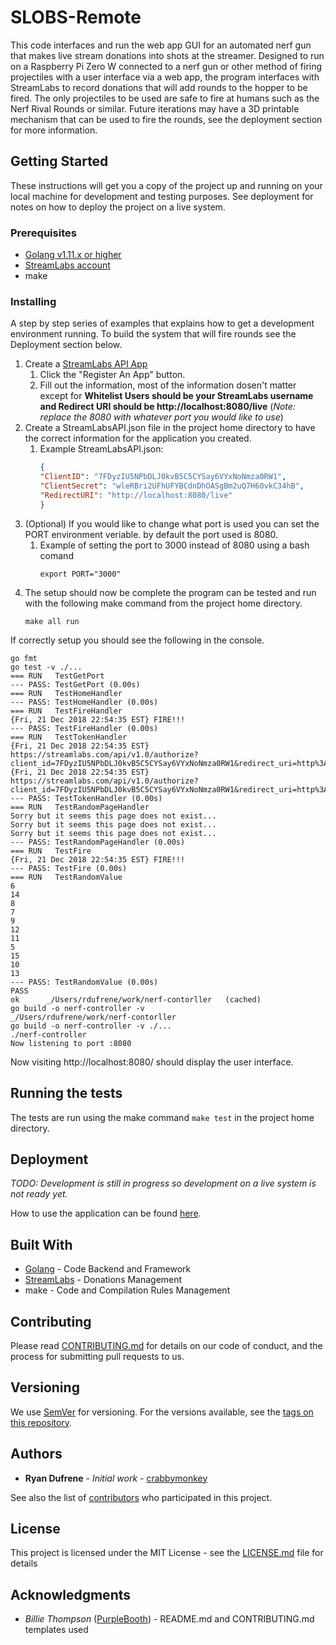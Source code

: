 # SLOBS-Remote
This code interfaces and run the web app GUI for an automated nerf gun that makes live stream donations into shots at the streamer. Designed to run on a Raspberry Pi Zero W connected to a nerf gun or other method of firing projectiles with a user interface via a web app, the program interfaces with StreamLabs to record donations that will add rounds to the hopper to be fired. The only projectiles to be used are safe to fire at humans such as the Nerf Rival Rounds or similar. Future iterations may have a 3D printable mechanism that can be used to fire the rounds, see the deployment section for more information.

## Getting Started

These instructions will get you a copy of the project up and running on your local machine for development and testing purposes. See deployment for notes on how to deploy the project on a live system.

### Prerequisites

* [Golang v1.11.x or higher](https://golang.org/doc/install "Golang")
* [StreamLabs account](https://streamlabs.com/ "StreamLabs")
* make

### Installing

A step by step series of examples that explains how to get a development environment running. To build the system that will fire rounds see the Deployment section below.

1. Create a [StreamLabs API App](https://streamlabs.com/dashboard#/apisettings "StreamLabs API App")
	1. Click the "Register An App" button.
	2. Fill out the information, most of the information dosen't matter except for **Whitelist Users should be your StreamLabs username and Redirect URI should be http://localhost:8080/live** (*Note: replace the 8080 with whatever port you would like to use*)
2. Create a StreamLabsAPI.json file in the project home directory to have the correct information for the application you created.
	1. Example StreamLabsAPI.json:
		```json
		{
  		"ClientID": "7FDyzIU5NPbDLJ0kvB5C5CYSay6VYxNoNmza0RW1",
  		"ClientSecret": "wleRBri2UFhUFYBCdnDhOASgBm2uQ7H60vkC34hB",
  		"RedirectURI": "http://localhost:8080/live"
		}
		```
3. (Optional) If you would like to change what port is used you can set the PORT environment veriable. by default the port used is 8080.
	1. Example of setting the port to 3000 instead of 8080 using a bash comand
		```
		export PORT="3000"
		```
4. The setup should now be complete the program can be tested and run with the following make command from the project home directory.
	```
	make all run
	```

If correctly setup you should see the following in the console.
```
go fmt
go test -v ./...
=== RUN   TestGetPort
--- PASS: TestGetPort (0.00s)
=== RUN   TestHomeHandler
--- PASS: TestHomeHandler (0.00s)
=== RUN   TestFireHandler
{Fri, 21 Dec 2018 22:54:35 EST} FIRE!!!
--- PASS: TestFireHandler (0.00s)
=== RUN   TestTokenHandler
{Fri, 21 Dec 2018 22:54:35 EST} https://streamlabs.com/api/v1.0/authorize?client_id=7FDyzIU5NPbDLJ0kvB5C5CYSay6VYxNoNmza0RW1&redirect_uri=http%3A%2F%2Flocalhost%3A8080%2Flive&response_type=code&scope=donations.read
{Fri, 21 Dec 2018 22:54:35 EST} https://streamlabs.com/api/v1.0/authorize?client_id=7FDyzIU5NPbDLJ0kvB5C5CYSay6VYxNoNmza0RW1&redirect_uri=http%3A%2F%2Flocalhost%3A8080%2Flive&response_type=code&scope=donations.read
--- PASS: TestTokenHandler (0.00s)
=== RUN   TestRandomPageHandler
Sorry but it seems this page does not exist...
Sorry but it seems this page does not exist...
Sorry but it seems this page does not exist...
--- PASS: TestRandomPageHandler (0.00s)
=== RUN   TestFire
{Fri, 21 Dec 2018 22:54:35 EST} FIRE!!!
--- PASS: TestFire (0.00s)
=== RUN   TestRandomValue
6
14
8
7
9
12
11
5
15
10
13
--- PASS: TestRandomValue (0.00s)
PASS
ok  	_/Users/rdufrene/work/nerf-contorller	(cached)
go build -o nerf-controller -v 
_/Users/rdufrene/work/nerf-contorller
go build -o nerf-controller -v ./...
./nerf-controller
Now listening to port :8080
```
Now visiting http://localhost:8080/ should display the user interface.

## Running the tests

The tests are run using the make command `make test` in the project home directory.

## Deployment

*TODO: Development is still in progress so development on a live system is not ready yet.*

How to use the application can be found [here](https://github.com/crabbymonkey/nerf-controller/wiki/How-to-Use).

## Built With

* [Golang](https://golang.org/) - Code Backend and Framework
* [StreamLabs](https://streamlabs.com/) - Donations Management
* make - Code and Compilation Rules Management

## Contributing

Please read [CONTRIBUTING.md](https://github.com/crabbymonkey/nerf-contorller/blob/master/CONTRIBUTING.md) for details on our code of conduct, and the process for submitting pull requests to us.

## Versioning

We use [SemVer](http://semver.org/) for versioning. For the versions available, see the [tags on this repository](https://github.com/crabbymonkey/nerf-contorller/tags). 

## Authors

* **Ryan Dufrene** - *Initial work* - [crabbymonkey](https://github.com/crabbymonkey)

See also the list of [contributors](https://github.com/crabbymonkey/nerf-contorller/contributors) who participated in this project.

## License

This project is licensed under the MIT License - see the [LICENSE.md](LICENSE.md) file for details

## Acknowledgments

* *Billie Thompson* ([PurpleBooth](https://github.com/PurpleBooth)) - README.md and CONTRIBUTING.md templates used
